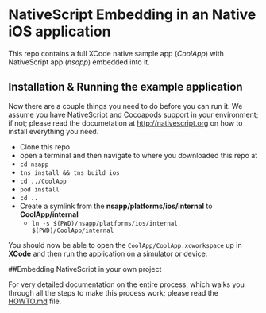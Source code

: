 # NativeScript Embedding in an Native iOS application

This repo contains a full XCode native sample app (*CoolApp*) with NativeScript app (*nsapp*) embedded into it.  

## Installation & Running the example application

Now there are a couple things you need to do before you can run it.  We assume you have NativeScript and Cocoapods support in your environment; if not; please read the documetation at http://nativescript.org on how to install everything you need.

- Clone this repo
- open a terminal and then navigate to where you downloaded this repo at
- `cd nsapp`
- `tns install && tns build ios`
- `cd ../CoolApp`
- `pod install`
- `cd ..`
- Create a symlink from the **nsapp/platforms/ios/internal** to **CoolApp/internal**
  - `ln -s $(PWD)/nsapp/platforms/ios/internal $(PWD)/CoolApp/internal`

You should now be able to open the `CoolApp/CoolApp.xcworkspace` up in **XCode** and then run the application on a simulator or device.

##Embedding NativeScript in your own project

For very detailed documentation on the entire process, which walks you through all the steps to make this process work; please read the [HOWTO.md](HOWTO.md) file.

